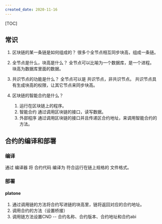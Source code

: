 ```yaml
---
created_date: 2020-11-16
---
```


[TOC]

## 常识
1.  区块链的某一条链是如何组成的？
很多个全节点相互同步块高，组成一条链。

2. 全节点是什么，块高是什么？
全节点可以比喻为一个数据库，是一个进程。
块高为数据库里面的数据。


3. 共识节点的功能是什么？
全节点可以是 共识节点，非共识节点。
共识节点具有生成块高的权限，让其它节点来同步块高。

4. 区块链的智能合约是什么？
    1. 运行在区块链上的程序。
    2. 智能合约 通过调用区块链的接口，读写数据。
    3. 外部程序 通过调用区块链的接口并且传递区合约地址，来调用智能合约的方法。

## 合约的编译和部署
### 编译
通过 编译器 将 合约代码 编译为 符合运行在链上规格的 文件格式。


### 部署
#### platone
1. 通过调用链的方法将合约写进链的块高里，链将返回对应的合约地址。
2. 调用合约的方法（设置桥接）
3. 调用链方法设置CND -- 合约名称、合约版本、合约地址和合约abi